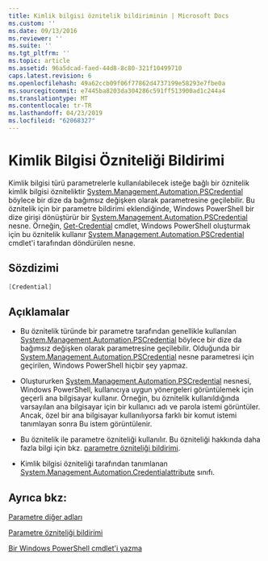 ```yaml
---
title: Kimlik bilgisi öznitelik bildiriminin | Microsoft Docs
ms.custom: ''
ms.date: 09/13/2016
ms.reviewer: ''
ms.suite: ''
ms.tgt_pltfrm: ''
ms.topic: article
ms.assetid: 96a5dcad-faed-44d8-8c80-321f10499710
caps.latest.revision: 6
ms.openlocfilehash: 49a62ccb09f06f77862d4737199e58293e7fbe0a
ms.sourcegitcommit: e7445ba8203da304286c591ff513900ad1c244a4
ms.translationtype: MT
ms.contentlocale: tr-TR
ms.lasthandoff: 04/23/2019
ms.locfileid: "62068327"
---
```

# <a name="credential-attribute-declaration"></a>Kimlik Bilgisi Özniteliği Bildirimi

Kimlik bilgisi türü parametrelerle kullanılabilecek isteğe bağlı bir öznitelik kimlik bilgisi özniteliktir [System.Management.Automation.PSCredential](/dotnet/api/System.Management.Automation.PSCredential) böylece bir dize da bağımsız değişken olarak parametresine geçilebilir. Bu öznitelik için bir parametre bildirimi eklendiğinde, Windows PowerShell bir dize girişi dönüştürür bir [System.Management.Automation.PSCredential](/dotnet/api/System.Management.Automation.PSCredential) nesne. Örneğin, [Get-Credential](/powershell/module/Microsoft.PowerShell.Security/Get-Credential) cmdlet, Windows PowerShell oluşturmak için bu öznitelik kullanır [System.Management.Automation.PSCredential](/dotnet/api/System.Management.Automation.PSCredential) cmdlet'i tarafından döndürülen nesne.

## <a name="syntax"></a>Sözdizimi

```csharp
[Credential]
```

## <a name="remarks"></a>Açıklamalar

- Bu öznitelik türünde bir parametre tarafından genellikle kullanılan [System.Management.Automation.PSCredential](/dotnet/api/System.Management.Automation.PSCredential) böylece bir dize da bağımsız değişken olarak parametresine geçilebilir. Olduğunda bir [System.Management.Automation.PSCredential](/dotnet/api/System.Management.Automation.PSCredential) nesne parametresi için geçirilen, Windows PowerShell hiçbir şey yapmaz.

- Oluştururken [System.Management.Automation.PSCredential](/dotnet/api/System.Management.Automation.PSCredential) nesnesi, Windows PowerShell, kullanıcıya uygun yönergeleri görüntülemek için geçerli ana bilgisayar kullanır. Örneğin, bu öznitelik kullanıldığında varsayılan ana bilgisayar için bir kullanıcı adı ve parola istemi görüntüler. Ancak, özel bir ana bilgisayar kullanılıyorsa farklı bir komut istemi tanımlayan sonra Bu istem görüntülenir.

- Bu öznitelik ile parametre özniteliği kullanılır. Bu özniteliği hakkında daha fazla bilgi için bkz. [parametre özniteliği bildirimi](./parameter-attribute-declaration.md).

- Kimlik bilgisi özniteliği tarafından tanımlanan [System.Management.Automation.Credentialattribute](/dotnet/api/System.Management.Automation.CredentialAttribute) sınıfı.

## <a name="see-also"></a>Ayrıca bkz:

[Parametre diğer adları](./parameter-aliases.md)

[Parametre özniteliği bildirimi](./parameter-attribute-declaration.md)

[Bir Windows PowerShell cmdlet'i yazma](./writing-a-windows-powershell-cmdlet.md)
